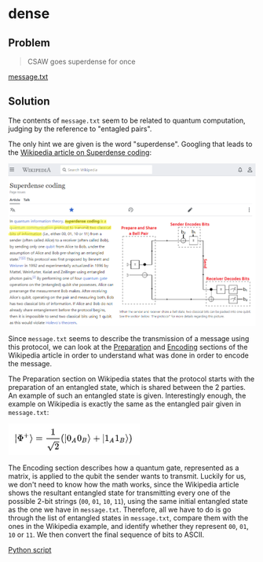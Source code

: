 # dense

## Problem

> CSAW goes superdense for once

[message.txt](message.txt)

## Solution

The contents of `message.txt` seem to be related to quantum computation, judging by the reference to "entagled pairs".

The only hint we are given is the word "superdense". Googling that leads to the [Wikipedia article on Superdense coding](https://en.wikipedia.org/wiki/Superdense_coding):

![Superdense coding Wikipedia article screenshot](superdense_wikipedia.png "Superdense coding Wikipedia article")

Since `message.txt` seems to describe the transmission of a message using this protocol, we can look at the [Preparation](https://en.wikipedia.org/wiki/Superdense_coding#Preparation) and [Encoding](https://en.wikipedia.org/wiki/Superdense_coding#Encoding) sections of the Wikipedia article in order to understand what was done in order to encode the message.

The Preparation section on Wikipedia states that the protocol starts with the preparation of an entangled state, which is shared between the 2 parties. An example of such an entangled state is given. Interestingly enough, the example on Wikipedia is exactly the same as the entangled pair given in `message.txt`:

![Initial entangled state](initial_state.png "Initial entangled state")

The Encoding section describes how a quantum gate, represented as a matrix, is applied to the qubit the sender wants to transmit. Luckily for us, we don't need to know how the math works, since the Wikipedia article shows the resultant entangled state for transmitting every one of the possible 2-bit strings (`00`, `01`, `10`, `11`), using the same initial entangled state as the one we have in `message.txt`. Therefore, all we have to do is go through the list of entangled states in `message.txt`, compare them with the ones in the Wikipedia example, and identify whether they represent `00`, `01`, `10` or `11`. We then convert the final sequence of bits to ASCII.

[Python script](solver.py)
